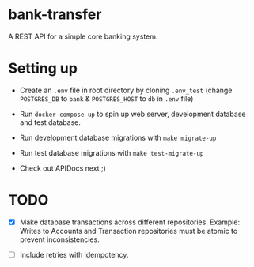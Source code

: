# bank-transfer

A REST API for a simple core banking system.

# Setting up

- Create an `.env` file in root directory by cloning `.env_test` (change `POSTGRES_DB` to `bank` & `POSTGRES_HOST` to `db` in `.env` file)

- Run `docker-compose up` to spin up web server, development database and test database.

- Run development database migrations with `make migrate-up` 
  
- Run test database migrations with `make test-migrate-up`
  
- Check out APIDocs next ;)

# TODO

- [X] Make database transactions across different repositories. Example: Writes to Accounts and Transaction repositories must be atomic to prevent inconsistencies.

- [ ] Include retries with idempotency.
